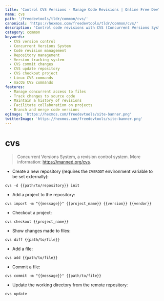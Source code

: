 ```yaml
---
title: 'Control CVS Versions - Manage Code Revisions | Online Free DevTools by Hexmos'
name: cvs
path: '/freedevtools/tldr/common/cvs/'
canonical: 'https://hexmos.com/freedevtools/tldr/common/cvs/'
description: 'Control code revisions with CVS (Concurrent Versions System). Manage versions, track changes, and collaborate on projects efficiently. Free online tool, no registration required.'
category: common
keywords:
  - CVS version control
  - Concurrent Versions System
  - Code revision management
  - Repository management
  - Version tracking system
  - CVS commit changes
  - CVS update repository
  - CVS checkout project
  - Linux CVS commands
  - macOS CVS commands
features:
  - Manage concurrent access to files
  - Track changes to source code
  - Maintain a history of revisions
  - Facilitate collaboration on projects
  - Branch and merge code versions
ogImage: 'https://hexmos.com/freedevtools/site-banner.png'
twitterImage: 'https://hexmos.com/freedevtools/site-banner.png'
---
```


# cvs

> Concurrent Versions System, a revision control system.
> More information: <https://manned.org/cvs>.

- Create a new repository (requires the `CVSROOT` environment variable to be set externally):

`cvs -d {{path/to/repository}} init`

- Add a project to the repository:

`cvs import -m "{{message}}" {{project_name}} {{version}} {{vendor}}`

- Checkout a project:

`cvs checkout {{project_name}}`

- Show changes made to files:

`cvs diff {{path/to/file}}`

- Add a file:

`cvs add {{path/to/file}}`

- Commit a file:

`cvs commit -m "{{message}}" {{path/to/file}}`

- Update the working directory from the remote repository:

`cvs update`
